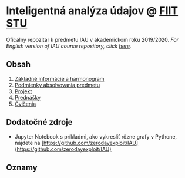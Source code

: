 # Inteligentná analýza údajov @ [FIIT STU](http://www.fiit.stuba.sk)

Oficálny repozitár k predmetu IAU v akademickom roku 2019/2020. *For English version of IAU course repository, click [here](en).*

## Obsah

1. [Základné informácie a harmonogram](zakladne-informacie)
2. [Podmienky absolvovania predmetu](podmienky-absolvovania)
3. [Projekt](projekt)
4. [Prednášky](prednasky)
5. [Cvičenia](cvicenia)

## Dodatočné zdroje

* Jupyter Notebook s príkladmi, ako vykresliť rôzne grafy v Pythone, nájdete na [https://github.com/zerodayexploit/IAU](https://github.com/zerodayexploit/IAU)

## Oznamy
